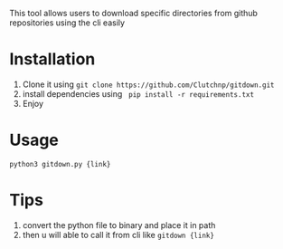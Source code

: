 This tool allows users to download specific directories from github repositories using the cli easily 

# Installation 

1. Clone it using ```git clone https://github.com/Clutchnp/gitdown.git```
2. install dependencies using ` pip install -r requirements.txt`
3. Enjoy
# Usage 

```python3 gitdown.py {link}```


# Tips 

1. convert the python file to binary and place it in path
2. then u will able to call it from cli like `gitdown {link}`

